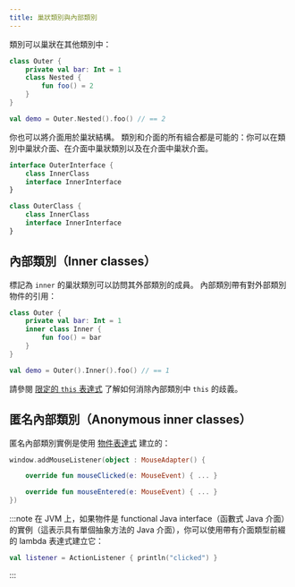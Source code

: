 ```yaml
---
title: 巢狀類別與內部類別
---
```

類別可以巢狀在其他類別中：

```kotlin
class Outer {
    private val bar: Int = 1
    class Nested {
        fun foo() = 2
    }
}

val demo = Outer.Nested().foo() // == 2
```

你也可以將介面用於巢狀結構。 類別和介面的所有組合都是可能的：你可以在類別中巢狀介面、在介面中巢狀類別以及在介面中巢狀介面。

```kotlin
interface OuterInterface {
    class InnerClass
    interface InnerInterface
}

class OuterClass {
    class InnerClass
    interface InnerInterface
}
```

## 內部類別（Inner classes）

標記為 `inner` 的巢狀類別可以訪問其外部類別的成員。 內部類別帶有對外部類別物件的引用：

```kotlin
class Outer {
    private val bar: Int = 1
    inner class Inner {
        fun foo() = bar
    }
}

val demo = Outer().Inner().foo() // == 1
```

請參閱 [限定的 `this` 表達式](this-expressions) 了解如何消除內部類別中 `this` 的歧義。

## 匿名內部類別（Anonymous inner classes）

匿名內部類別實例是使用 [物件表達式](object-declarations#object-expressions) 建立的：

```kotlin
window.addMouseListener(object : MouseAdapter() {

    override fun mouseClicked(e: MouseEvent) { ... }

    override fun mouseEntered(e: MouseEvent) { ... }
})
```

:::note
在 JVM 上，如果物件是 functional Java interface（函數式 Java 介面） 的實例（這表示具有單個抽象方法的 Java 介面），你可以使用帶有介面類型前綴的 lambda 表達式建立它：

```kotlin
val listener = ActionListener { println("clicked") }
```

:::